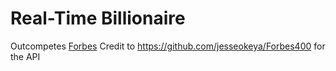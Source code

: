 # Real-Time Billionaire
Outcompetes [Forbes](https://www.forbes.com/real-time-billionaires/#6a6209a13d78)
Credit to https://github.com/jesseokeya/Forbes400 for the API

